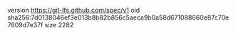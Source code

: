 version https://git-lfs.github.com/spec/v1
oid sha256:7d0138046ef3e013b8b82b856c5aeca9b0a58d671088660e87c70e7609d7e37f
size 2282
